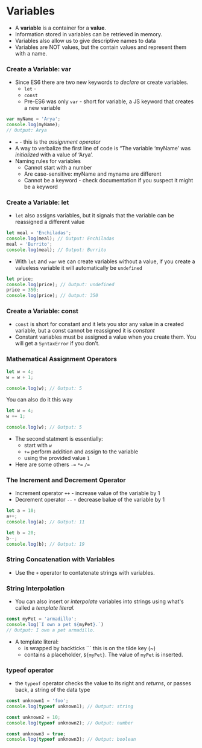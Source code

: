 # Variables

- A **variable** is a container for a **value**.
- Information stored in variables can be retrieved in memory.
- Variables also allow us to give descriptive names to data
- Variables are NOT values, but the contain values and represent them with a name.

### Create a Variable: var

- Since ES6 there are two new keywords to *declare* or create variables.
   - `let` -
   - `const`
   - Pre-ES6 was only `var` - short for variable, a JS keyword that creates a new variable

```javascript
var myName = 'Arya';
console.log(myName);
// Output: Arya
```

- `=` - this is the *assignment operator*
- A way to verbalize the first line of code is “The variable ‘myName’ was *initialized* with a value of ‘Arya’.
- Naming rules for variables
   - Cannot start with a number
   - Are case-sensitive: myName and myname are different
   - Cannot be a keyword - check documentation if you suspect it might be a keyword

### Create a Variable: let

- `let` also assigns variables, but it signals that the variable can be reassigned a different value

```javascript
let meal = 'Enchiladas';
console.log(meal); // Output: Enchiladas
meal = 'Burrito';
console.log(meal); // Output: Burrito
```

- With `let` and `var` we can create variables without a value, if you create a valueless variable it will automatically be `undefined`

```javascript
let price;
console.log(price); // Output: undefined
price = 350;
console.log(price); // Output: 350
```

### Create a Variable: const

- `const` is short for constant and it lets you stor any value in a created variable, but a const cannot be reassigned it is *constant*
- Constant variables must be assigned a value when you create them. You will get a `SyntaxError` if you don’t.

### Mathematical Assignment Operators

```javascript
let w = 4;
w = w + 1;

console.log(w); // Output: 5
```

You can also do it this way

```javascript
let w = 4;
w += 1;

console.log(w); // Output: 5
```

- The second statment is essentially:
   - start with `w`
   - `+=` perform addition and assign to the variable
   - using the provided value `1`
- Here are some others `-=` `*=` `/=`

### The Increment and Decrement Operator

- Increment operator `++` - increase value of the variable by 1
- Decrement operator `--` - decrease balue of the variable by 1

```javascript
let a = 10;
a++;
console.log(a); // Output: 11

let b = 20;
b--;
console.log(b); // Output: 19
```

### String Concatenation with Variables

- Use the `+` operator to contatenate strings with variables.

### String Interpolation

- You can also insert or *interpolate* variables into strings using what's called a *template literal.*

```javascript
const myPet = 'armadillo';
console.log(`I own a pet ${myPet}.`)
// Output: I own a pet armadillo.
```

- A template literal:
   - is wrapped by backticks ``` this is on the tilde key (~)
   - contains a placeholder, `${myPet}`. The value of `myPet` is inserted.

### typeof operator

- the `typeof` operator checks the value to its right and *returns*, or passes back, a string of the data type

```javascript
const unknown1 = 'foo';
console.log(typeof unknown1); // Output: string

const unknown2 = 10;
console.log(typeof unknown2); // Output: number

const unknown3 = true; 
console.log(typeof unknown3); // Output: boolean
```

